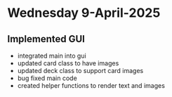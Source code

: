 # Wednesday 9-April-2025
## Implemented GUI
- integrated main into gui
- updated card class to have images
- updated deck class to support card images
- bug fixed main code
- created helper functions to render text and images
